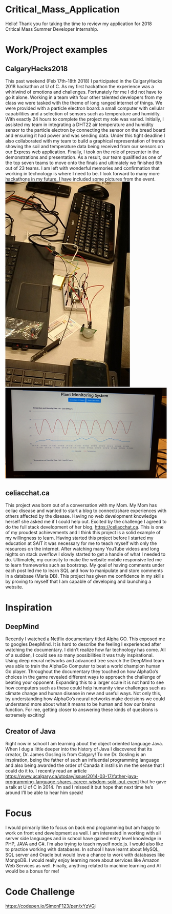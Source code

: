 # Critical_Mass_Application
Hello! Thank you for taking the time to review my application for 2018 Critical Mass Summer Developer Internship.
# Work/Project examples
## CalgaryHacks2018
This past weekend (Feb 17th-18th 2018) I participated in the CalgaryHacks 2018 hackathon at U of C. As my first hackathon the experience was a whirlwind of emotions and challenges. Fortunately for me I did not have to go it alone. Working in a team with four other talented developers from my class we were tasked with the theme of long ranged internet of things. We were provided with a particle electron board: a small computer with cellular capabilities and a selection of sensors such as temperature and humidity. With exactly 24 hours to complete the project my role was varied. Initially, I assisted my team in integrating a DHT22 air temperature and humidity sensor to the particle electron by connecting the sensor on the bread board and ensuring it had power and was sending data. Under this tight deadline I also collaborated with my team to build a graphical representation of trends showing the soil and temperature data being received from our sensors on our Express web application. Finally, I took on the role of presenter in the demonstrations and presentation. As a result, our team qualified as one of the top seven teams to move onto the finals and ultimately we finished 6th out of 23 teams. I am left with wonderful memories and confirmation that working in technology is where I need to be. I look forward to many more hackathons in my future. I have included some pictures from the event. 
<img src="img/hackathon1.jpg" /> <img src="img/hackathon2.jpg" />

## celiacchat.ca
This project was born out of a conversation with my Mom. My Mom has celiac disease and wanted to start a blog to connect/share experiences with others affected by the disease. Having no web development knowledge herself she asked me if I could help out. Excited by the challenge I agreed to do the full stack development of her blog, https://celiacchat.ca. This is one of my proudest achievements and I think this project is a solid example of my willingness to learn. Having started this project before I started my education at SAIT it was necessary for me to teach myself with only the resources on the internet. After watching many YouTube videos and long nights on stack overflow I slowly started to get a handle of what I needed to do. Ultimately, my curiosity to make the website mobile responsive led me to learn frameworks such as bootstrap. My goal of having comments under each post led me to learn SQL and how to manipulate and store comments in a database (Maria DB). This project has given me confidence in my skills by proving to myself that I am capable of developing and launching a website. 
# Inspiration
## DeepMind
Recently I watched a Netflix documentary titled Alpha GO. This exposed me to googles DeepMind. It is hard to describe the feeling I experienced after watching the documentary. I didn’t realize how far technology has come. All of a sudden, I could see so many possibilities it was truly inspirational. Using deep neural networks and advanced tree search the DeepMind team was able to train the AlphaGo Computer to beat a world champion human Go player. Throughout the documentary they touched on how AlphaGo’s choices in the game revealed different ways to approach the challenge of beating your opponent. Expanding this to a larger scale it is not hard to see how computers such as these could help humanity view challenges such as climate change and human disease in new and useful ways. Not only this, by understanding how AlphaGo’s neural networks make decisions we could understand more about what it means to be human and how our brains function. For me, getting closer to answering these kinds of questions is extremely exciting!

## Creator of Java
Right now in school I am learning about the object oriented language Java. When I dug a little deeper into the history of Java I discovered that its creator, Dr. James Gosling is from Calgary! To me Dr. Gosling is an inspiration, being the father of such an influential programming language and also being awarded the order of Canada it instills in me the sense that I could do it to. I recently read an article https://www.ucalgary.ca/utoday/issue/2014-03-17/father-java-programming-language-shares-career-wisdom-sold-out-event that he gave a talk at U of C in 2014. I’m sad I missed it but hope that next time he’s around I’ll be able to hear him speak!   

# Focus
I would primarily like to focus on back end programming but am happy to work on front end development as well. I am interested in working with all server side languages and in school have gained entry level knowledge in PHP, JAVA and C#. I’m also trying to teach myself node.js. I would also like to practice working with databases. In school I have learnt about MySQL, SQL server and Oracle but would love a chance to work with databases like MongoDB. I would really enjoy learning more about services like Amazon Web Services as well. Finally, anything related to machine learning and AI would be a bonus for me! 

# Code Challenge
https://codepen.io/SimonF123/pen/xYzVGj
